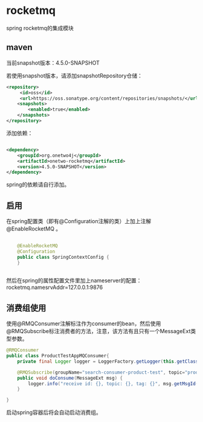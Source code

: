 # rocketmq
spring rocketmq的集成模块

## maven
当前snapshot版本：4.5.0-SNAPSHOT

若使用snapshot版本，请添加snapshotRepository仓储：
```xml
<repository>
     <id>oss</id>
     <url>https://oss.sonatype.org/content/repositories/snapshots/</url>
    <snapshots>
        <enabled>true</enabled>
    </snapshots>
</repository>   
```

添加依赖：   
```xml

<dependency>
    <groupId>org.onetwo4j</groupId>
    <artifactId>onetwo-rocketmq</artifactId>
    <version>4.5.0-SNAPSHOT</version>
</dependency>

```
spring的依赖请自行添加。

## 启用
在spring配置类（即有@Configuration注解的类）上加上注解@EnableRocketMQ 。
```java     
  
	@EnableRocketMQ
	@Configuration
	public class SpringContextConfig {
	}   
   
```
然后在spring的属性配置文件里加上nameserver的配置：
rocketmq.namesrvAddr=127.0.0.1:9876

## 消费组使用
使用@RMQConsumer注解标注作为consumer的bean，然后使用@RMQSubscribe标注消费者的方法，注意，该方法有且只有一个MessageExt类型参数。
```java
@RMQConsumer
public class ProductTestAppMQConsumer{
	private final Logger logger = LoggerFactory.getLogger(this.getClass());

	@RMQSubscribe(groupName="search-consumer-product-test", topic="product")
	public void doConsume(MessageExt msg) {
		logger.info("receive id: {}, topic: {}, tag: {}", msg.getMsgId(),  msg.getTopic(), msg.getTags());
	}

}
```
启动spring容器后将会自动启动消费组。
